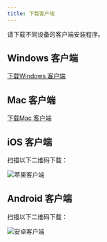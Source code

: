```yaml
---
title: 下载客户端
---
```


请下载不同设备的客户端安装程序。

## Windows 客户端

[下载Windows 客户端](https://www-steedos-com.oss-accelerate.aliyuncs.com/apps/messenger/desktop/4.3.2/messenger-setup-4.3.2-win.exe)

## Mac 客户端

[下载Mac 客户端](https://www-steedos-com.oss-accelerate.aliyuncs.com/apps/messenger/desktop/4.3.1/messenger-4.3.1-mac.dmg)

## iOS 客户端

扫描以下二维码下载：

![苹果客户端](/assets/messenger/messenger-ios.png)

## Android 客户端

扫描以下二维码下载：

![安卓客户端](/assets/messenger/messenger-android.png)